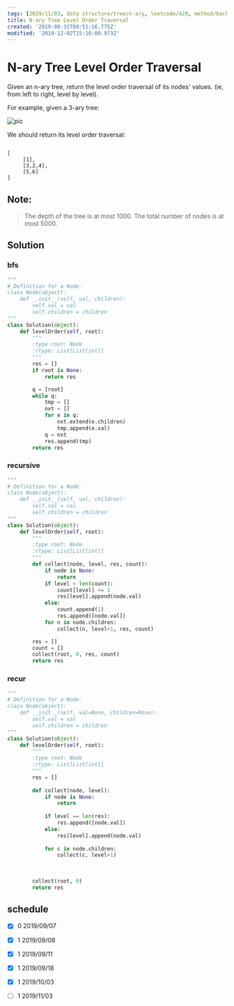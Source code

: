```yaml
---
tags: [2019/11/03, data structure/tree/n-ary, leetcode/429, method/backtracking, method/recursion, method/traversal/level]
title: N-ary Tree Level Order Traversal
created: '2019-08-31T09:51:16.775Z'
modified: '2019-12-02T15:10:00.973Z'
---
```


# N-ary Tree Level Order Traversal

Given an n-ary tree, return the level order traversal of its nodes' values. (ie, from left to right, level by level).

For example, given a 3-ary tree:

![pic](https://assets.leetcode.com/uploads/2018/10/12/narytreeexample.png)

We should return its level order traversal:

```

[
     [1],
     [3,2,4],
     [5,6]
]
```


## Note:

> The depth of the tree is at most 1000.
> The total number of nodes is at most 5000.

## Solution

### bfs

```python
"""
# Definition for a Node.
class Node(object):
    def __init__(self, val, children):
        self.val = val
        self.children = children
"""
class Solution(object):
    def levelOrder(self, root):
        """
        :type root: Node
        :rtype: List[List[int]]
        """
        res = []
        if root is None:
            return res

        q = [root]
        while q:
            tmp = []
            nxt = []
            for e in q:
                nxt.extend(e.children)
                tmp.append(e.val)
            q = nxt
            res.append(tmp)
        return res

```

### recursive

```python
"""
# Definition for a Node.
class Node(object):
    def __init__(self, val, children):
        self.val = val
        self.children = children
"""
class Solution(object):
    def levelOrder(self, root):
        """
        :type root: Node
        :rtype: List[List[int]]
        """
        def collect(node, level, res, count):
            if node is None:
                return
            if level < len(count):
                count[level] += 1
                res[level].append(node.val)
            else:
                count.append(1)
                res.append([node.val])
            for n in node.children:
                collect(n, level+1, res, count)

        res = []
        count = []
        collect(root, 0, res, count)
        return res

```

### recur

```python
"""
# Definition for a Node.
class Node(object):
    def __init__(self, val=None, children=None):
        self.val = val
        self.children = children
"""
class Solution(object):
    def levelOrder(self, root):
        """
        :type root: Node
        :rtype: List[List[int]]
        """
        res = []
        
        def collect(node, level):
            if node is None:
                return
            
            if level == len(res):
                res.append([node.val])
            else:
                res[level].append(node.val)
            
            for c in node.children:
                collect(c, level+1)
                
            
        
        collect(root, 0)
        return res
```

## schedule

* [x] 0 2019/09/07
* [x] 1 2019/09/08
* [x] 1 2019/09/11
* [x] 1 2019/09/18
* [x] 1 2019/10/03
* [ ] 1 2019/11/03

